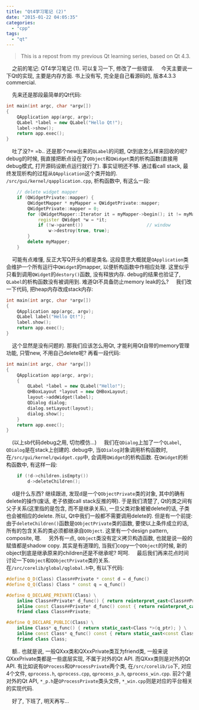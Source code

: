 ```yaml
---
title: "Qt4学习笔记 (2)"
date: "2015-01-22 04:05:35"
categories: 
  - "cpp"
tags: 
  - "qt"
---
```


> This is a repost from my previous Qt learning series, based on Qt 4.3.

    之前的笔记: QT4学习笔记 (1). 可以复习一下, 修改了一些错误.
    今天主要说一下Qt的实现, 主要是内存方面. 书上没有写, 完全是自己看源码的, 版本4.3.3 commercial.

    先来还是那段最简单的Qt代码:

```cpp
int main(int argc, char *argv[])
{
    QApplication app(argc, argv);
    QLabel *label = new QLabel("Hello Qt!");
    label->show();
    return app.exec();
}
```

    吐了没?= =b.. 还是那个new出来的`QLabel`的问题, Qt到底怎么样来回收的呢? debug的时候, 我直接把断点设在了`QObject`和`QWidget`类的析构函数(直接用debug模式, 打开源码设断点运行就行了). 事实证明还不够. 通过看call stack, 最终发现析构的过程从`QApplication`这个类开始的.
    `/src/gui/kernel/qapplication.cpp`, 析构函数中, 有这么一段:

```cpp
    // delete widget mapper
    if (QWidgetPrivate::mapper) {
        QWidgetMapper * myMapper = QWidgetPrivate::mapper;
        QWidgetPrivate::mapper = 0;
        for (QWidgetMapper::Iterator it = myMapper->begin(); it != myMapper->end(); ++it) {
            register QWidget *w = *it;
            if (!w->parent())                        // window
                w->destroy(true, true);
        }
        delete myMapper;
    }
```

    可能有点难懂, 反正大写Q开头的都是类名. 这段意思大概就是`QApplication`类会维护一个所有运行中`QWidget`的mapper, 以便析构函数中作相应处理. 这里似乎只看到调用`QWidget`的`destory()`函数, 没有释放内存. debug的结果也验证了, `QLabel`的析构函数没有被调用到. 难道Qt不具备防止memory leak的么?
    我们改一下代码, 把heap内存改成stack内存:

```cpp
int main(int argc, char *argv[])
{
    QApplication app(argc, argv);
    QLabel label("Hello Qt!");
    label.show();
    return app.exec();
}
```

    这个显然是没有问题的. 那我们应该怎么用Qt, 才能利用Qt自带的memory管理功能, 只管new, 不用自己delete呢? 再看一段代码:

```cpp
int main(int argc, char *argv[])
{
    QApplication app(argc, argv);
    {
        QLabel *label = new QLabel("Hello!");
        QHBoxLayout *layout = new QHBoxLayout;
        layout->addWidget(label);
        QDialog dialog;
        dialog.setLayout(layout);
        dialog.show();
    }
    return app.exec();
}
```

    (以上sb代码debug之用, 切勿模仿...)
    我们在`QDialog`上加了一个`QLabel`, `QDialog`是在stack上创建的. debug中, 当`QDialog`对象调用析构函数时, 在`/src/gui/kernel/qwidget.cpp`中, 会调用`QWidget`的析构函数. 在`QWidget`的析构函数中, 有这样一段:

```cpp
    if (!d->children.isEmpty())
        d->deleteChildren();
```

    d是什么东西? 继续跟进, 发现d是一个`QObjectPrivate`类的对象, 其中的确有delete的操作(废话, 老子依据call stack反推的啊). 于是我们清楚了, Qt的类之间有父子关系(这里指的是包含, 而不是继承关系), 一旦父类对象被被delete的话, 子类也会被相应的delete. 所以, Qt中我们一般都不需要调用delete的. 但是有一个前提: 由于`deleteChildren()`函数是`QObjectPrivate`类的函数, 要使以上条件成立的话, 所有的包含关系的类必须都继承自`QObject`. 这里有一个design pattern, composite, 嗯.
    另外有一点, `QObject`类没有定义拷贝构造函数, 也就是说一般的赋值都是shadow copy. 其实是有道理的, 当我们copy一个`QObject`的时候, 新的object到底是继承原来的children还是不继承呢? 呵呵.
    最后我们再来花点时间讨论一下`QObject`和`QObjectPrivate`类的关系. 在`/src/corelib/global/qglobal.h`中, 有以下代码:

```cpp
#define Q_D(Class) Class##Private * const d = d_func()
#define Q_Q(Class) Class * const q = q_func()

#define Q_DECLARE_PRIVATE(Class) \
    inline Class##Private* d_func() { return reinterpret_cast<Class##Private *>(d_ptr); } \
    inline const Class##Private* d_func() const { return reinterpret_cast<const Class##Private *>(d_ptr); } \
    friend class Class##Private;

#define Q_DECLARE_PUBLIC(Class) \
    inline Class* q_func() { return static_cast<Class *>(q_ptr); } \
    inline const Class* q_func() const { return static_cast<const Class *>(q_ptr); } \
    friend class Class;
```

    额.. 也就是说, 一般QXxx类和QXxxPrivate类互为friend类, 一般来说QXxxPrivate类都是一些底层实现, 不属于对外的Qt API. 而QXxx类则是对外的Qt API. 有比如说有`QProcess`和`QProcessPrivate`两个类, 在`/src/corelib/io`下, 对应4个文件, `qprocess.h`, `qprocess.cpp`, `qprocess_p.h`, `qprocess_win.cpp`. 前2个是对外的Qt API, `*_p.h`是`QProcessPrivate`类头文件, `*_win.cpp`则是对应的平台相关的实现代码.

    好了, 下班了, 明天再写...
